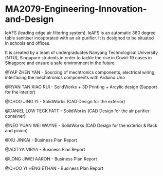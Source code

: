 # MA2079-Engineering-Innovation-and-Design
leAFS (leading edge air filtering system). leAFS is an automatic 360 degree table sanitiser incoporated with an air purifier. It is designed to be situated in schools and offices.

It is created by a team of undergraduates Nanyang Technological University (NTU), Singapore students in order to tackle the rise in Covid-19 cases in Sinagpore and ensure a safe environment in the future

@YAP ZHEN YAN - Sourcing of mechtronics components, electrical wiring, interfacing the mechatronics components with Arduino Uno

@RYAN TAN XIAO RUI - SolidWorks + 3D Printing + Arcylic design (Support for the interior)

@CHOO JING YI - SolidWorks (CAD Design for the exterior)

@DANIEL LOW TECK FATT - SolidWorks (CAD Design for the air purifier container)

@NEO YUAN WEI WAYNE - SolidWorks (CAD Design for the exterior & Rack and pinion)

@XU JINKAI - Business Plan Report

@ADITYA VIRYA - Business Plan Report

@LONG JIWEI AARON - Business Plan Report

@CHOO YI HENG ETHAN - Business Plan Report 
